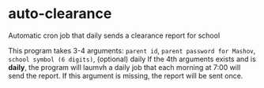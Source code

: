 # auto-clearance
Automatic cron job that daily sends a clearance report for school

This program takes 3-4 arguments: `parent id`, `parent password for Mashov`, `school symbol (6 digits)`, (optional) daily
If the 4th arguments exists and is **daily**, the program will laumvh a daily job that each morning at 7:00 will send the report.
If this argument is missing, the report will be sent once.
